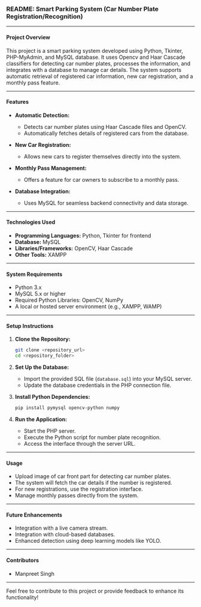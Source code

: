 ### README: Smart Parking System (Car Number Plate Registration/Recognition)

---

#### **Project Overview**
This project is a smart parking system developed using Python, Tkinter, PHP-MyAdmin, and MySQL database. It uses Opencv and Haar Cascade classifiers for detecting car number plates, processes the information, and integrates with a database to manage car details. The system supports automatic retrieval of registered car information, new car registration, and a monthly pass feature.

---

#### **Features**
- **Automatic Detection:**
  - Detects car number plates using Haar Cascade files and OpenCV.
  - Automatically fetches details of registered cars from the database.

- **New Car Registration:**
  - Allows new cars to register themselves directly into the system.

- **Monthly Pass Management:**
  - Offers a feature for car owners to subscribe to a monthly pass.

- **Database Integration:**
  - Uses MySQL for seamless backend connectivity and data storage.

---

#### **Technologies Used**
- **Programming Languages:** Python, Tkinter for frontend
- **Database:** MySQL
- **Libraries/Frameworks:** OpenCV, Haar Cascade
- **Other Tools:** XAMPP 

---

#### **System Requirements**
- Python 3.x
- MySQL 5.x or higher
- Required Python Libraries: OpenCV, NumPy
- A local or hosted server environment (e.g., XAMPP, WAMP)

---

#### **Setup Instructions**
1. **Clone the Repository:**
   ```bash
   git clone <repository_url>
   cd <repository_folder>
   ```

2. **Set Up the Database:**
   - Import the provided SQL file (`database.sql`) into your MySQL server.
   - Update the database credentials in the PHP connection file.

3. **Install Python Dependencies:**
   ```bash
   pip install pymysql opencv-python numpy
   ```

4. **Run the Application:**
   - Start the PHP server.
   - Execute the Python script for number plate recognition.
   - Access the interface through the server URL.

---

#### **Usage**
- Upload image of car front part for detecting car number plates.
- The system will fetch the car details if the number is registered.
- For new registrations, use the registration interface.
- Manage monthly passes directly from the system.

---

#### **Future Enhancements**
- Integration with a live camera stream.
- Integration with cloud-based databases.
- Enhanced detection using deep learning models like YOLO.

---

#### **Contributors**
- Manpreet Singh


---

Feel free to contribute to this project or provide feedback to enhance its functionality!
